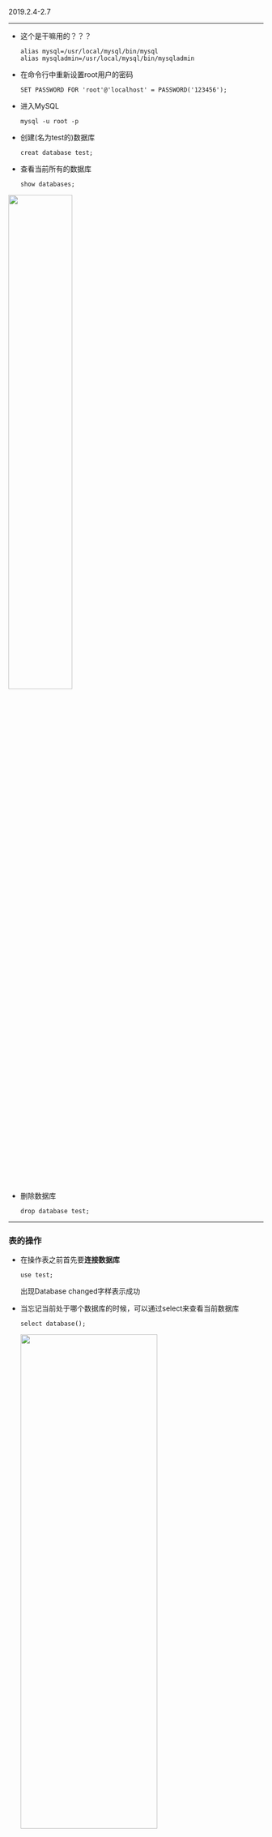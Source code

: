  2019.2.4-2.7

***

- 这个是干嘛用的？？？

  ```
  alias mysql=/usr/local/mysql/bin/mysql
  alias mysqladmin=/usr/local/mysql/bin/mysqladmin
  ```

- 在命令行中重新设置root用户的密码

  ```
  SET PASSWORD FOR 'root'@'localhost' = PASSWORD('123456');
  ```

- 进入MySQL

  ```
  mysql -u root -p
  ```

- 创建(名为test的)数据库

  ```
  creat database test;
  ```

- 查看当前所有的数据库

  ```
  show databases;
  ```

<img src="https://ws3.sinaimg.cn/large/006tNc79ly1fzuflryy9cj30fy0eetc4.jpg" width=50% height=50%/>

- 删除数据库

  ```
  drop database test;
  ```

***

### 表的操作

- 在操作表之前首先要**连接数据库**

  ```
  use test;
  ```

  出现Database changed字样表示成功

- 当忘记当前处于哪个数据库的时候，可以通过select来查看当前数据库

  ```
  select database();
  ```

  <img src="https://ws1.sinaimg.cn/large/006tNc79ly1fzugbiz395j30fq092mz4.jpg" width=75% height=50% />

- 创建表

  - ![](https://ws4.sinaimg.cn/large/006tNc79ly1fzuhgi49fkj30x806g77y.jpg)

    这里创建了一个成绩表，名为exam_score，并设置了id为**自增主键**

  - 这个命令可以展示表的结构

    ```
    show columns from exam_score;
    ```

    ![](https://ws4.sinaimg.cn/large/006tNc79ly1fzuhmffk5nj311e0bo0y5.jpg)

  - 跟数据库的操作一样，

    ```
    show tables;
    ```

    可以显示当前存在的表有哪些

    ![](https://ws3.sinaimg.cn/large/006tNc79ly1fzuholqxdgj311i0980vs.jpg)

  - 删除表的操作同理

    ```
    drop table exam_score;
    ```

***

### MySQL中如何插入数据和查找数据

- 向表中**插入数据**的格式

  ```
  insert into 表名 values 数据
  ```

  e.g.:

  ![image-20190204170303489](/Users/whoeiy/Library/Application Support/typora-user-images/image-20190204170303489.png)

- 通过下面的命令**查看表中数据**

  ```
  select * from exam_score;
  ```

  ![](https://ws3.sinaimg.cn/large/006tNc79ly1fzui4zdaf7j30v00ea43h.jpg)

- **查找数据**：获取班级内学号前两位的同学

  - 方法一

    「order by 子句」可以将任意字段当作排序的条件，它默认是按照**升序排列**的

    ```
    select * from exam_score order by id limit 0,2;
    ```

    ![](https://ws4.sinaimg.cn/large/006tNc79ly1fzui7h2wtwj30y80amjvf.jpg)

    如何**降序排列**？

    ```
    select * from 表名 order by 字段名 desc;
    ```

    升序后面接asc

  - 方法二

    ```
    select * from exam_score limit 0,2;
    ```

    ![](https://ws1.sinaimg.cn/large/006tNc79ly1fzui8vyc9cj30yc0b20wp.jpg)

- **查找数据**：获取班级里叫做“Li”的同学

  **使用where子句**

  ```
  select * from exam_score where name = 'Li';
  ```

  获取id=3的数据，同理

  ```
  select * from exam_score where id = 3;
  ```

- **查找数据**：多条件筛选数据

  ```
  select * from exam_score where name = 'Zhao' and score < 60.00;
  ```

  用and连接两个条件，表示且，用or连接，表示或。

***

### 修改和删除数据

- **修改数据**

  修改名字为“Li”的同学的成绩为65.20

  - 方法一

    ```
    update exam_score set score = 65.20 where id = 4;
    ```

    可以同时更改多个字段的数据，赋值语句中间用**逗号(,)**隔开就好。

  - 方法二：用replace来替换

    ```
    update exam_score set name = replace(name, 'Zhao'(旧值), 'Jack'（新值）) where id = 5;
    ```

- **删除数据**：

  - 删除一个数据

    ```
    delete from exam_score where id = 5;
    ```

  - 清空表中数据

    ```
    delete from 表名；
    ```

  - **【注意】**清空表数据与删除表的区别

    - delete清空操作知识数据被删除了，<u>表还存在</u>。
    - drop操作是删除了整个表，当表中存在数据时，要慎重使用这个方法。

***

#### 以上即是基本的增删改查的操作

****

2019.2.7-2.11

***

### 修改表结构

- 在考试分数表中要添加一个“其他分数”的字段，而且默认值是10

  使用**alter**命令：

  ```
  alter table exam_score add other int(4) default 10;
  ```

  ```
  格式：alter table 表名 add 字段名 数据类型 default 默认值;
  ```

  (这是什么意思？)

  ```
  desc exam_score;
  ```

- 学校决定把这个其他分数改为评价，默认值不是数字了，而是normal

  ```
  alter table exam_score change other evaluation char(20) dafault 'normal';
  ```

  ```
  格式：alter table 表名 change 旧字段 新字段的 新数据类型 default 默认值;
  如果不想修改数据类型和默认值，直接填写原先的即可
  ```

- 删除字段

  ```
  alter table exam_score drop column evaluation;
  ```

  ```
  格式：alter table 表名 drop column 字段名;
  ```

- 修改表名：将exam_score改成score

  ```
  rename table exam_score to score;
  ```

  ```
  格式：rename table 旧表名 to 新表名;
  ```

***

### MySQL进阶知识

- 将两张表关联起来

  ![](https://ws2.sinaimg.cn/large/006tNc79ly1fzz56vfshaj30le0byae2.jpg)

  ![](https://ws3.sinaimg.cn/large/006tNc79ly1fzz5788othj30kw0aigoz.jpg)

  - 等值连接inner join

    ```
    select score.id,score.name,info.phone from score inner join info on socre.name = info.name;
    ```

    ```
    select 表A.字段1,表A.字段2,表B.字段3 from 表A inner join 表B on 表A.字段2 = 表B.字段2;
    ```

    ![](https://ws3.sinaimg.cn/large/006tNc79ly1fzz5bx3a9bj30ky092mzp.jpg)

    这段命令表示通过inner join连接了score和info两个表，读取了表score中的字段id和name，和在表info中**对应的**phone字段值。

  - 左连接left join

    ![](https://ws2.sinaimg.cn/large/006tNc79ly1fzz5cescgoj30kw0c077r.jpg)

    读取表score的所有选取的字段，即使表info中没有对应的字段值。

  - 右连接right join

    ![](https://ws4.sinaimg.cn/large/006tNc79ly1fzz5keq6mej30ny0bun1d.jpg)

    读取表info中所有选取字段，即使表score中没有对应的字段值

    ![](https://ws4.sinaimg.cn/large/006tNc79ly1fzz5yez0lzj319k0e4jyj.jpg)

    换成选取info表中的name字段

    ![](https://ws4.sinaimg.cn/large/006tNc79ly1fzz65bne4wj319q0em100.jpg)

  - 总结

    ![](https://ws4.sinaimg.cn/large/006tNc79ly1fzz67pdavaj30tp0hg764.jpg)

***

### 索引

- 索引是一种单独的、物理的对数据库表中一列或多列的值进行排序的一种存储结构。
- 索引就好比数据表的目录

#### 普通索引

- 如何**添加索引**

  ```
  create index ind_score on score(name);
  ```

  ```
  格式：create index 索引名 on 表名(字段名);
  ```

  对score表中name字段创建一个索引，名为ind_score

  - 也可以在创建表的时候直接指定索引

    ![](https://ws1.sinaimg.cn/large/006tNc79ly1fzz93flsc7j30u00d4jt4.jpg)

- **查看表中索引**

  ```
  show index from score;
  ```

- **删除索引**

  ```
  drop index 索引名 on 表名;
  ```

- 通过**alter命令**创建、删除索引

  - 创建索引

    ```
    alter table 表名 add index 索引名(字段名);
    ```

  - 删除索引

    ```
    alter table 表名 drop index 索引名;
    ```

#### 唯一索引

- 创建唯一索引

  ```
  create unique index 索引名 on 表名(字段名);
  ```

  命令格式如上，大体相同，只是在index前 多一个关键字，unique

- ❓与普通索引的区别

  - 唯一索引的值必须唯一，但可以有空值
  - 其与普通索引在速度上有区别

***

### 外键

- 外键：如果一个表的某个字段指向另一个表的主键，就称之为外键

- 被指向的表，称之为**主表**，也叫**父表**

- 另一个表就是**从表**，也叫**子表**

- **设置**和**使用**一个外键

  ```
   create table article_table(
      -> article_id int(4) not null primary key auto_increment,
      -> article_title char(20) not null,
      -> author_id int(4) not null,
      -> foreign key(author_id) references author_table(author_id));
  ```

  设置外键，指向作者表的author_id字段

  ![image-20190210183324333](/Users/whoeiy/Library/Application Support/typora-user-images/image-20190210183324333.png)

  将表中的author_id字段指向author_table的主键，即设置了一个外键。

  外键约束，使得我们无法删除父表中id为4的数据，也无法在子表中添加一个id是5的数据。

- **查看**和**删除**一个表的外键

  - 查看表结构

    ```
    show create table article_table(表名);
    ```

    ![](https://ws2.sinaimg.cn/large/006tNc79ly1g01p9cq8e0j30u00uok19.jpg)

    通过这个命令我们可以看到表中存在的外键。

  - 删除表中的外键约束

    ```
    alter table article_table drop foreign key article_table_ibfk_1;
    ```

    ```
    格式：alter table 表名 drop foreign key 外键名;
    ```

    删除外键之后，就可以自由地添加、删除数据了。外键删除后不会对表中的数据有任何影响，只是改变了对表的约束。

- 通过外键给两表设置级联操作

  ![image-20190211140806208](/Users/whoeiy/Library/Application Support/typora-user-images/image-20190211140806208.png)

  用alter命令添加了另一个外键，这次又多了两个操作

  ```
  on delete cascade
  on update cascade
  ```

  **cascade**表示**关联操作**，即如果父表中数据被删除或更新，子表中对应数据也会执行同样的操作。

  像这样的关键词还有两个：

  **set null**表示子表数据不指向父表任何记录

  **restrict**表示拒绝主表的相关操作

  当不加这两句话时，默认就是restrict，这也是为什么开始主表中数据无法删除的原因。

  - 删除作者表中的一条数据，结果会是

    **执行删除操作前表中的数据**

    ![image-20190211142108132](/Users/whoeiy/Library/Application Support/typora-user-images/image-20190211142108132.png)

    **删除author_table中author_id = 4的数据**

    ```
    delete from author_table where author_id = 4; 
    ```

    **执行删除操作后表中的数据**

    ![image-20190211142725391](/Users/whoeiy/Library/Application Support/typora-user-images/image-20190211142725391.png)

    Article_table中对应author_id = 4的数据也跟随着被删除。

    删除了父表中的一条数据，子表中外键与之对应的数据也被删除了。

***

### 以上
